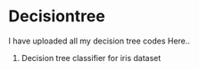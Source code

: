 # Decisiontree
I have uploaded all my decision tree codes Here..
1. Decision tree classifier for iris dataset
